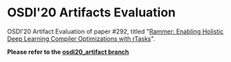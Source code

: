 # OSDI'20 Artifacts Evaluation

OSDI'20 Artifact Evaluation of paper #292, titled "[Rammer: Enabling Holistic Deep Learning Compiler Optimizations with rTasks](https://www.usenix.org/conference/osdi20/presentation/ma)". 

**Please refer to the [osdi20_artifact branch](https://github.com/microsoft/nnfusion/tree/osdi20_artifact/artifacts)**